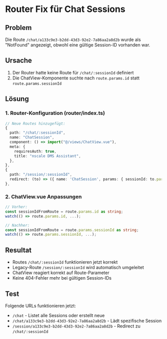 # Router Fix für Chat Sessions

## Problem
Die Route `/chat/a133c9e3-b2dd-43d3-92e2-7a86aa2a8d2b` wurde als "NotFound" angezeigt, obwohl eine gültige Session-ID vorhanden war.

## Ursache
1. Der Router hatte keine Route für `/chat/:sessionId` definiert
2. Die ChatView-Komponente suchte nach `route.params.id` statt `route.params.sessionId`

## Lösung

### 1. Router-Konfiguration (router/index.ts)
```typescript
// Neue Routes hinzugefügt:
{
  path: "/chat/:sessionId",
  name: "ChatSession",
  component: () => import("@/views/ChatView.vue"),
  meta: {
    requiresAuth: true,
    title: "nscale DMS Assistant",
  },
},
{
  path: "/session/:sessionId",
  redirect: (to) => ({ name: 'ChatSession', params: { sessionId: to.params.sessionId } }),
},
```

### 2. ChatView.vue Anpassungen
```typescript
// Vorher:
const sessionIdFromRoute = route.params.id as string;
watch(() => route.params.id, ...);

// Nachher:
const sessionIdFromRoute = route.params.sessionId as string;
watch(() => route.params.sessionId, ...);
```

## Resultat
- Routes `/chat/:sessionId` funktionieren jetzt korrekt
- Legacy-Route `/session/:sessionId` wird automatisch umgeleitet
- ChatView reagiert korrekt auf Route-Parameter
- Keine 404-Fehler mehr bei gültigen Session-IDs

## Test
Folgende URLs funktionieren jetzt:
- `/chat` - Listet alle Sessions oder erstellt neue
- `/chat/a133c9e3-b2dd-43d3-92e2-7a86aa2a8d2b` - Lädt spezifische Session
- `/session/a133c9e3-b2dd-43d3-92e2-7a86aa2a8d2b` - Redirect zu `/chat/:sessionId`